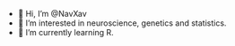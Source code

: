- 👋 Hi, I’m @NavXav
- 👀 I’m interested in neuroscience, genetics and statistics.
- 🌱 I’m currently learning R.


<!---
NavXav/NavXav is a ✨ special ✨ repository because its `README.md` (this file) appears on your GitHub profile.
You can click the Preview link to take a look at your changes.
--->
